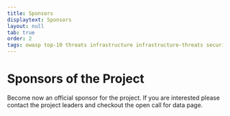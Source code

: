 ```yaml
---
title: Sponsors
displaytext: Sponsors
layout: null
tab: true
order: 2
tags: owasp top-10 threats infrastructure infrastructure-threats security risks infrastructure-security-risks
---
```


# Sponsors of the Project

Become now an official sponsor for the project.
If you are interested please contact the project leaders and checkout the open call for data page.

